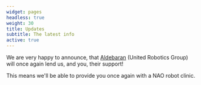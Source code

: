 ```yaml
---
widget: pages
headless: true
weight: 30
title: Updates
subtitle: The latest info
active: true
---
```


We are very happy to announce, that [Aldebaran](https://www.aldebaran.com/en) (United Robotics Group) will once again lend us, and you, 
their support! 

This means we'll be able to provide you once again with a NAO robot clinic.
